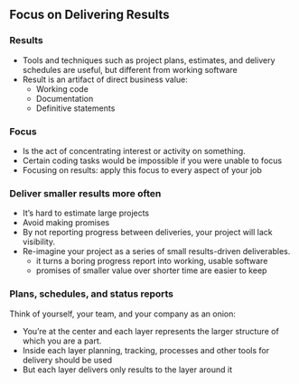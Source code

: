 ## Focus on Delivering  Results

### Results
- Tools and techniques such as project plans, estimates, and delivery schedules are useful, but different from working software
- Result is an artifact of direct business value:
  - Working code
  - Documentation
  - Definitive statements


### Focus
- Is the act of concentrating interest or activity on something.
- Certain coding tasks would be impossible if you were unable to focus
- Focusing on results: apply this focus to every aspect of your job


### Deliver smaller results more often
- It’s hard to estimate large projects
- Avoid making promises
- By not reporting progress between deliveries, your project will lack visibility.
- Re-imagine your project as a series of small results-driven deliverables.
  - it turns a boring progress report into working, usable software
  - promises of smaller value over shorter time are easier to keep


### Plans, schedules, and status reports
Think of yourself, your team, and your company as an onion:
- You’re at the center and each layer represents the larger structure of which you are a part.
- Inside each layer planning, tracking, processes and other tools for delivery should be used
- But each layer delivers only results to the layer around it

